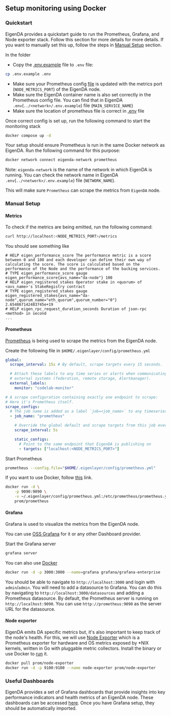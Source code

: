 ## Setup monitoring using Docker
### Quickstart
EigenDA provides a quickstart guide to run the Prometheus, Grafana, and Node exporter stack.
Follow this section for more details for more details. If you want to manually set this up, follow the steps in [Manual Setup](./README.md#manual-setup) section.

In the folder

* Copy the [.env.example](./.env.example) file to `.env` file:
```bash
cp .env.example .env
```
* Make sure your Prometheus config [file](./prometheus.yml) is updated with the metrics port (`NODE_METRICS_PORT`) of the EigenDA node.
* Make sure the EigenDA container name is also set correctly in the Prometheus config file. 
You can find that in EigenDA `.env`(`../<network>/.env.example`) file (`MAIN_SERVICE_NAME`)
* Make sure the location of prometheus file is correct in [.env](./.env.example) file

Once correct config is set up, run the following command to start the monitoring stack
```bash
docker compose up -d
```

Your setup should ensure Prometheus is run in the same Docker network as EigenDA. Run the following command for this purpose:
```bash
docker network connect eigenda-network prometheus
```
Note: `eigenda-network` is the name of the network in which EigenDA is running. You can check the network name in EigenDA `.env`(`../<network>/.env.example`) file (`NETWORK_NAME`).

This will make sure `Prometheus` can scrape the metrics from `EigenDA` node.


### Manual Setup
#### Metrics
To check if the metrics are being emitted, run the following command:
```bash
curl http://localhost:<NODE_METRICS_PORT>/metrics
```

You should see something like
```
# HELP eigen_performance_score The performance metric is a score between 0 and 100 and each developer can define their own way of calculating the score. The score is calculated based on the performance of the Node and the performance of the backing services.
# TYPE eigen_performance_score gauge
eigen_performance_score{avs_name="da-node"} 100
# HELP eigen_registered_stakes Operator stake in <quorum> of <avs_name>'s StakeRegistry contract
# TYPE eigen_registered_stakes gauge
eigen_registered_stakes{avs_name="da-node",quorum_name="eth_quorum",quorum_number="0"} 2.654867142483745e+19
# HELP eigen_rpc_request_duration_seconds Duration of json-rpc <method> in second
...
```
#### Prometheus
[Prometheus](https://prometheus.io/download) is being used to scrape the metrics from the EigenDA node.

Create the following file in `$HOME/.eigenlayer/config/prometheus.yml`
```yaml
global:
  scrape_interval: 15s # By default, scrape targets every 15 seconds.

  # Attach these labels to any time series or alerts when communicating with
  # external systems (federation, remote storage, Alertmanager).
  external_labels:
    monitor: "codelab-monitor"

# A scrape configuration containing exactly one endpoint to scrape:
# Here it's Prometheus itself.
scrape_configs:
  # The job name is added as a label `job=<job_name>` to any timeseries scraped from this config.
  - job_name: "prometheus"

    # Override the global default and scrape targets from this job every 5 seconds.
    scrape_interval: 5s

    static_configs:
      # Point to the same endpoint that EigenDA is publishing on
      - targets: ["localhost:<NODE_METRICS_PORT>"]
```

Start Prometheus
```bash
prometheus --config.file="$HOME/.eigenlayer/config/prometheus.yml"
```

If you want to use Docker, follow [this](https://prometheus.io/docs/prometheus/latest/installation/#volumes-bind-mount) link.
```bash
docker run -d \
    -p 9090:9090 \
    -v ~/.eigenlayer/config/prometheus.yml:/etc/prometheus/prometheus.yml \
    prom/prometheus
```

#### Grafana
Grafana is used to visualize the metrics from the EigenDA node.

You can use [OSS Grafana](https://grafana.com/oss/grafana/) for it or any other Dashboard provider.

Start the Grafana server
```bash
grafana server
```
You can also use [Docker](https://grafana.com/docs/grafana/latest/setup-grafana/installation/docker/)
```bash
docker run -d -p 3000:3000 --name=grafana grafana/grafana-enterprise
```

You should be able to navigate to `http://localhost:3000` and login with `admin`/`admin`.
You will need to add a datasource to Grafana. You can do this by navigating to `http://localhost:3000/datasources` and adding a Prometheus datasource. By default, the Prometheus server is running on `http://localhost:9090`. You can use `http://prometheus:9090` as the server URL for the datasource.


#### Node exporter
EigenDA emits DA specific metrics but, it's also important to keep track of the node's health. For this, we will use [Node Exporter](https://prometheus.io/docs/guides/node-exporter/) which is a Prometheus exporter for hardware and OS metrics exposed by *NIX kernels, written in Go with pluggable metric collectors.
Install the binary or use Docker to [run](https://hub.docker.com/r/prom/node-exporter) it.

```bash
docker pull prom/node-exporter
docker run -d -p 9100:9100 --name node-exporter prom/node-exporter
```

### Useful Dashboards
EigenDA provides a set of Grafana dashboards that provide insights into key performance indicators and health metrics of an EigenDA node. These dashboards can be accessed [here](./dashboards).
Once you have Grafana setup, they should be automatically imported.